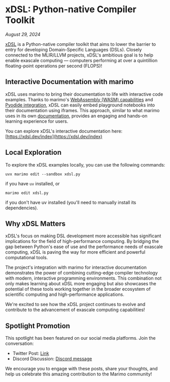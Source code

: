 # xDSL: Python-native Compiler Toolkit

*August 29, 2024*

[xDSL](https://xdsl.dev/) is a Python-native compiler toolkit that aims to lower the barrier to entry for developing Domain-Specific Languages (DSLs). Closely connected to the MLIR/LLVM projects, xDSL's ambitious goal is to help enable exascale computing — computers performing at over a quintillion floating-point operations per second (FLOPS)!

## Interactive Documentation with marimo

xDSL uses marimo to bring their documentation to life with interactive code examples. Thanks to marimo's [WebAssembly (WASM) capabilities](https://docs.marimo.io/guides/wasm.html#creating-and-sharing-wasm-notebooks) and [Pyodide integration](https://marimo.io/blog/newsletter-2), xDSL can easily embed playground notebooks into their documentation using iframes. This approach, similar to what marimo uses in its own [documentation](https://docs.marimo.io/), provides an engaging and hands-on learning experience for users.

You can explore xDSL's interactive documentation here: [https://xdsl.dev/index](https://xdsl.dev/index)

## Local Exploration

To explore the xDSL examples locally, you can use the following commands:

```shell
uvx marimo edit --sandbox xdsl.py
```

if you have `uv` installed, or

```shell
marimo edit xdsl.py
```

if you don't have uv installed (you'll need to manually install its dependencies).

## Why xDSL Matters

xDSL's focus on making DSL development more accessible has significant implications for the field of high-performance computing. By bridging the gap between Python's ease of use and the performance needs of exascale computing, xDSL is paving the way for more efficient and powerful computational tools.

The project's integration with marimo for interactive documentation demonstrates the power of combining cutting-edge compiler technology with modern, interactive programming environments. This combination not only makes learning about xDSL more engaging but also showcases the potential of these tools working together in the broader ecosystem of scientific computing and high-performance applications.

We're excited to see how the xDSL project continues to evolve and contribute to the advancement of exascale computing capabilities!

## Spotlight Promotion

This spotlight has been featured on our social media platforms. Join the conversation:

- Twitter Post: [Link](https://x.com/marimo_io/status/1829209846174105826)
- Discord Discussion: [Discord message](https://discord.com/channels/1059888774789730424/1268639867898695761/1278770178259292251)

We encourage you to engage with these posts, share your thoughts, and help us celebrate this amazing contribution to the Marimo community!
